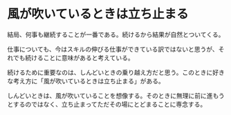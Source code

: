 # 風が吹いているときは立ち止まる

結局、何事も継続することが一番である。続けるから結果が自然とついてくる。

仕事についても、今はスキルの伸びる仕事ができている訳ではないと思うが、それでも続けることに意味があると考えている。

続けるために重要なのは、しんどいときの乗り越え方だと思う。このときに好きな考え方に「風が吹いているときは立ち止まる」がある。

しんどいときは、風が吹いていることを想像する。そのときに無理に前に進もうとするのではなく、立ち止まってただその場にとどまることに専念する。